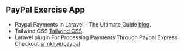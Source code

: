 ##  PayPal Exercise App

- Paypal Payments in Laravel - The Ultimate Guide [blog](https://quickadminpanel.com/blog/paypal-payments-in-laravel-the-ultimate-guide/).
- Tailwind CSS [Tailwind CSS](https://tailwindcss.com/r).
- Laravel plugin For Processing Payments Through Paypal Express Checkout [srmklive/paypal](https://packagist.org/packages/srmklive/paypal)  
 
 